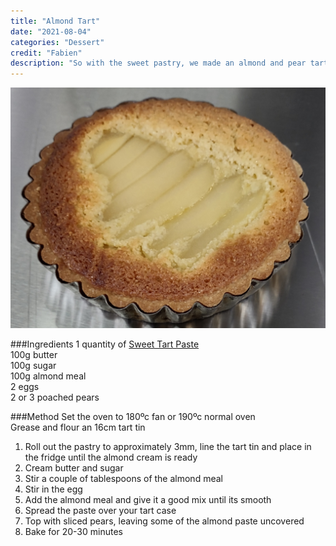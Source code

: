 ```yaml
---
title: "Almond Tart"
date: "2021-08-04"
categories: "Dessert"
credit: "Fabien"
description: "So with the sweet pastry, we made an almond and pear tart.  Because I always wing it, this was the nicest tart I've ever made; properly delicious. If you dont have a pear handy, maybe a tin of drained cherries, fresh cherries, plums."
---
```


![Pear and almond tart](./almondTart.jpg)

###Ingredients
1 quantity of [Sweet Tart Paste](/recipe/sweetTartPaste)  
100g butter  
100g sugar  
100g almond meal  
2 eggs  
2 or 3 poached pears

###Method
Set the oven to 180ºc fan or 190ºc normal oven  
Grease and flour an 16cm tart tin

1. Roll out the pastry to approximately 3mm, line the tart tin and place in the fridge until the almond cream is ready
2. Cream butter and sugar
3. Stir a couple of tablespoons of the almond meal
4. Stir in the egg
5. Add the almond meal and give it a good mix until its smooth
6. Spread the paste over your tart case
7. Top with sliced pears, leaving some of the almond paste uncovered
8. Bake for 20-30 minutes
